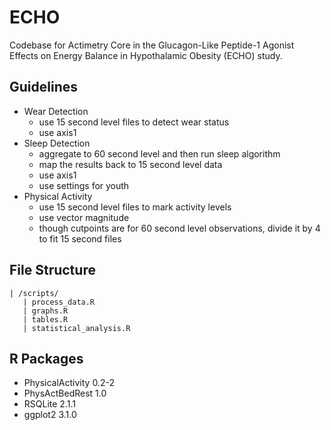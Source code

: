 # ECHO
Codebase for Actimetry Core in the Glucagon-Like Peptide-1 Agonist Effects on Energy Balance in Hypothalamic Obesity (ECHO) study.
  
  
## Guidelines
  
* Wear Detection
  * use 15 second level files to detect wear status
  * use axis1
* Sleep Detection
  * aggregate to 60 second level and then run sleep algorithm
  * map the results back to 15 second level data
  * use axis1
  * use settings for youth
* Physical Activity
  * use 15 second level files to mark activity levels
  * use vector magnitude
  * though cutpoints are for 60 second level observations, divide it by 4 to fit 15 second files
  
## File Structure
```
| /scripts/
   | process_data.R
   | graphs.R
   | tables.R
   | statistical_analysis.R
```
  
## R Packages
* PhysicalActivity 0.2-2
* PhysActBedRest 1.0
* RSQLite 2.1.1
* ggplot2 3.1.0
